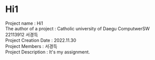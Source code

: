 # Hi1
Project name : Hi1<br/>
The author of a project : Catholic university of Daegu ComputwerSW 22113912 서경득<br/>
Project Creation Date : 2022.11.30<br/>
Project Members : 서경득<br/>
Project Description : It's my assignment.
